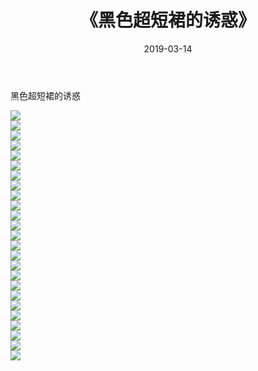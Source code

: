 ﻿---
layout: post
title:  《黑色超短裙的诱惑》
date:   2019-03-14
img: http://pic.660000.xyz/1:/性感/2019/黑色超短裙的诱惑/000.jpg
categories: [美女, 清纯, 唯美]
---

黑色超短裙的诱惑

  ![](http://pic.660000.xyz/1:/性感/2019/黑色超短裙的诱惑/001.jpg) <br> ![](http://pic.660000.xyz/1:/性感/2019/黑色超短裙的诱惑/002.jpg) <br> ![](http://pic.660000.xyz/1:/性感/2019/黑色超短裙的诱惑/003.jpg) <br> ![](http://pic.660000.xyz/1:/性感/2019/黑色超短裙的诱惑/004.jpg) <br> ![](http://pic.660000.xyz/1:/性感/2019/黑色超短裙的诱惑/005.jpg) <br> ![](http://pic.660000.xyz/1:/性感/2019/黑色超短裙的诱惑/006.jpg) <br> ![](http://pic.660000.xyz/1:/性感/2019/黑色超短裙的诱惑/007.jpg) <br> ![](http://pic.660000.xyz/1:/性感/2019/黑色超短裙的诱惑/008.jpg) <br> ![](http://pic.660000.xyz/1:/性感/2019/黑色超短裙的诱惑/009.jpg) <br> ![](http://pic.660000.xyz/1:/性感/2019/黑色超短裙的诱惑/010.jpg) <br> ![](http://pic.660000.xyz/1:/性感/2019/黑色超短裙的诱惑/011.jpg) <br> ![](http://pic.660000.xyz/1:/性感/2019/黑色超短裙的诱惑/012.jpg) <br> ![](http://pic.660000.xyz/1:/性感/2019/黑色超短裙的诱惑/013.jpg) <br> ![](http://pic.660000.xyz/1:/性感/2019/黑色超短裙的诱惑/014.jpg) <br> ![](http://pic.660000.xyz/1:/性感/2019/黑色超短裙的诱惑/015.jpg) <br> ![](http://pic.660000.xyz/1:/性感/2019/黑色超短裙的诱惑/016.jpg) <br> ![](http://pic.660000.xyz/1:/性感/2019/黑色超短裙的诱惑/017.jpg) <br> ![](http://pic.660000.xyz/1:/性感/2019/黑色超短裙的诱惑/018.jpg) <br> ![](http://pic.660000.xyz/1:/性感/2019/黑色超短裙的诱惑/019.jpg) <br> ![](http://pic.660000.xyz/1:/性感/2019/黑色超短裙的诱惑/020.jpg) <br> ![](http://pic.660000.xyz/1:/性感/2019/黑色超短裙的诱惑/021.jpg) <br> ![](http://pic.660000.xyz/1:/性感/2019/黑色超短裙的诱惑/022.jpg) <br> ![](http://pic.660000.xyz/1:/性感/2019/黑色超短裙的诱惑/023.jpg) <br> ![](http://pic.660000.xyz/1:/性感/2019/黑色超短裙的诱惑/024.jpg) <br> ![](http://pic.660000.xyz/1:/性感/2019/黑色超短裙的诱惑/025.jpg) <br>
